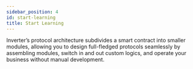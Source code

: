 ```yaml
---
sidebar_position: 4
id: start-learning
title: Start Learning
---
```



Inverter’s protocol architecture subdivides a smart contract into smaller modules, allowing you to design full-fledged protocols seamlessly by assembling modules, switch in and out custom logics, and operate your business without manual development.